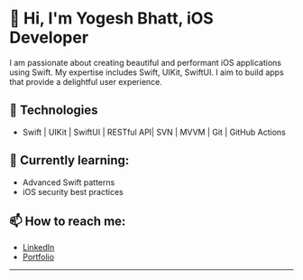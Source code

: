 # 👋 Hi, I'm Yogesh Bhatt, iOS Developer

I am passionate about creating beautiful and performant iOS applications using Swift. My expertise includes Swift, UIKit, SwiftUI. I aim to build apps that provide a delightful user experience.

## 🚀 Technologies
- Swift | UIKit | SwiftUI | RESTful API| SVN | MVVM | Git | GitHub Actions

## 🌱 Currently learning:
- Advanced Swift patterns
- iOS security best practices

## 📫 How to reach me:
- [LinkedIn](https://www.linkedin.com/in/yogesh-bhatt-1623b3151/)
- [Portfolio](https://bold.pro/my/yogesh-bhatt)

---
